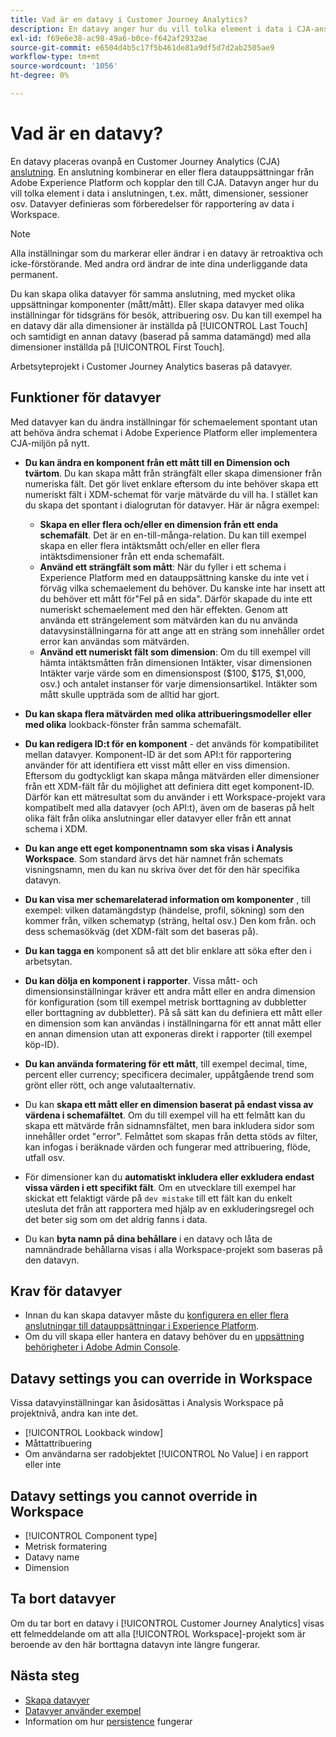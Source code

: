 ```yaml
---
title: Vad är en datavy i Customer Journey Analytics?
description: En datavy anger hur du vill tolka element i data i CJA-anslutningen, t.ex. mått, dimensioner, sessioner osv.
exl-id: f69e6e38-ac98-49a6-b0ce-f642af2932ae
source-git-commit: e6504d4b5c17f5b461de81a9df5d7d2ab2505ae9
workflow-type: tm+mt
source-wordcount: '1056'
ht-degree: 0%

---
```


# Vad är en datavy?

En datavy placeras ovanpå en Customer Journey Analytics (CJA) [anslutning](/help/connections/create-connection.md). En anslutning kombinerar en eller flera datauppsättningar från Adobe Experience Platform och kopplar den till CJA. Datavyn anger hur du vill tolka element i data i anslutningen, t.ex. mått, dimensioner, sessioner osv. Datavyer definieras som förberedelser för rapportering av data i Workspace.

>[!NOTE]
>
>Alla inställningar som du markerar eller ändrar i en datavy är retroaktiva och icke-förstörande. Med andra ord ändrar de inte dina underliggande data permanent.

Du kan skapa olika datavyer för samma anslutning, med mycket olika uppsättningar komponenter (mått/mått). Eller skapa datavyer med olika inställningar för tidsgräns för besök, attribuering osv. Du kan till exempel ha en datavy där alla dimensioner är inställda på [!UICONTROL Last Touch] och samtidigt en annan datavy (baserad på samma datamängd) med alla dimensioner inställda på [!UICONTROL First Touch].

Arbetsyteprojekt i Customer Journey Analytics baseras på datavyer.

## Funktioner för datavyer

Med datavyer kan du ändra inställningar för schemaelement spontant utan att behöva ändra schemat i Adobe Experience Platform eller implementera CJA-miljön på nytt.

* **Du kan ändra en komponent från ett mått till en Dimension och tvärtom**. Du kan skapa mått från strängfält eller skapa dimensioner från numeriska fält. Det gör livet enklare eftersom du inte behöver skapa ett numeriskt fält i XDM-schemat för varje mätvärde du vill ha. I stället kan du skapa det spontant i dialogrutan för datavyer. Här är några exempel:
   * **Skapa en eller flera och/eller en dimension från ett enda schemafält**. Det är en en-till-många-relation. Du kan till exempel skapa en eller flera intäktsmått och/eller en eller flera intäktsdimensioner från ett enda schemafält.
   * **Använd ett strängfält som mått**: När du fyller i ett schema i Experience Platform med en datauppsättning kanske du inte vet i förväg vilka schemaelement du behöver. Du kanske inte har insett att du behöver ett mått för&quot;Fel på en sida&quot;. Därför skapade du inte ett numeriskt schemaelement med den här effekten. Genom att använda ett strängelement som mätvärden kan du nu använda datavysinställningarna för att ange att en sträng som innehåller ordet error kan användas som mätvärden.
   * **Använd ett numeriskt fält som dimension**: Om du till exempel vill hämta intäktsmåtten från dimensionen Intäkter, visar dimensionen Intäkter varje värde som en dimensionspost ($100, $175, $1,000, osv.) och antalet instanser för varje dimensionsartikel. Intäkter som mått skulle uppträda som de alltid har gjort.

* **Du kan skapa flera mätvärden med olika attribueringsmodeller eller med olika** lookback-fönster från samma schemafält.

* **Du kan redigera ID:t för en komponent**  - det används för kompatibilitet mellan datavyer. Komponent-ID är det som API:t för rapportering använder för att identifiera ett visst mått eller en viss dimension. Eftersom du godtyckligt kan skapa många mätvärden eller dimensioner från ett XDM-fält får du möjlighet att definiera ditt eget komponent-ID. Därför kan ett mätresultat som du använder i ett Workspace-projekt vara kompatibelt med alla datavyer (och API:t), även om de baseras på helt olika fält från olika anslutningar eller datavyer eller från ett annat schema i XDM.

* **Du kan ange ett eget komponentnamn som ska visas i Analysis Workspace**. Som standard ärvs det här namnet från schemats visningsnamn, men du kan nu skriva över det för den här specifika datavyn.

* **Du kan visa mer schemarelaterad information om komponenter** , till exempel: vilken datamängdstyp (händelse, profil, sökning) som den kommer från, vilken schematyp (sträng, heltal osv.) Den kom från. och dess schemasökväg (det XDM-fält som det baseras på).

* **Du kan tagga en** komponent så att det blir enklare att söka efter den i arbetsytan.

* **Du kan dölja en komponent i rapporter**. Vissa mått- och dimensionsinställningar kräver ett andra mått eller en andra dimension för konfiguration (som till exempel metrisk borttagning av dubbletter eller borttagning av dubbletter). På så sätt kan du definiera ett mått eller en dimension som kan användas i inställningarna för ett annat mått eller en annan dimension utan att exponeras direkt i rapporter (till exempel köp-ID).

* **Du kan använda formatering för ett mått**, till exempel decimal, time, percent eller currency; specificera decimaler, uppåtgående trend som grönt eller rött, och ange valutaalternativ.

* Du kan **skapa ett mått eller en dimension baserat på endast vissa av värdena i schemafältet**. Om du till exempel vill ha ett felmått kan du skapa ett mätvärde från sidnamnsfältet, men bara inkludera sidor som innehåller ordet &quot;error&quot;. Felmåttet som skapas från detta stöds av filter, kan infogas i beräknade värden och fungerar med attribuering, flöde, utfall osv.

* För dimensioner kan du **automatiskt inkludera eller exkludera endast vissa värden i ett specifikt fält**. Om en utvecklare till exempel har skickat ett felaktigt värde på `dev mistake` till ett fält kan du enkelt utesluta det från att rapportera med hjälp av en exkluderingsregel och det beter sig som om det aldrig fanns i data.

* Du kan **byta namn på dina behållare** i en datavy och låta de namnändrade behållarna visas i alla Workspace-projekt som baseras på den datavyn.

## Krav för datavyer

* Innan du kan skapa datavyer måste du [konfigurera en eller flera anslutningar till datauppsättningar i Experience Platform](/help/connections/create-connection.md).
* Om du vill skapa eller hantera en datavy behöver du en [uppsättning behörigheter i Adobe Admin Console](https://experienceleague.adobe.com/docs/analytics-platform/using/cja-overview/cja-overview.html?lang=en#admin-access-permissions).

## Datavy settings you can override in Workspace

Vissa datavyinställningar kan åsidosättas i Analysis Workspace på projektnivå, andra kan inte det.

* [!UICONTROL Lookback window]
* Måttattribuering
* Om användarna ser radobjektet [!UICONTROL No Value] i en rapport eller inte

## Datavy settings you cannot override in Workspace

* [!UICONTROL Component type]
* Metrisk formatering
* Datavy name
* Dimension

## Ta bort datavyer

Om du tar bort en datavy i [!UICONTROL Customer Journey Analytics] visas ett felmeddelande om att alla [!UICONTROL Workspace]-projekt som är beroende av den här borttagna datavyn inte längre fungerar.

## Nästa steg

* [Skapa datavyer](/help/data-views/create-dataview.md)
* [Datavyer använder exempel](/help/data-views/data-views-usecases.md)
* Information om hur [persistence](/help/data-views/persistence.md) fungerar
